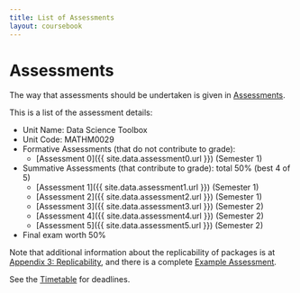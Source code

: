 ```yaml
---
title: List of Assessments
layout: coursebook
---
```


# Assessments

The way that assessments should be undertaken is given in [Assessments](../assessments.md).

This is a list of the assessment details:

* Unit Name: Data Science Toolbox
* Unit Code: MATHM0029
* Formative Assessments (that do not contribute to grade):
  - [Assessment 0]({{ site.data.assessment0.url }}) (Semester 1)
* Summative Assessments (that contribute to grade): total 50% (best 4 of 5)
  - [Assessment 1]({{ site.data.assessment1.url }}) (Semester 1)
  - [Assessment 2]({{ site.data.assessment2.url }}) (Semester 1)
  - [Assessment 3]({{ site.data.assessment3.url }}) (Semester 2)
  - [Assessment 4]({{ site.data.assessment4.url }}) (Semester 2)
  - [Assessment 5]({{ site.data.assessment5.url }}) (Semester 2)
* Final exam worth 50%

Note that additional information about the replicability of packages is at [Appendix 3: Replicability](appendix3-replicability.md), and there is a complete [Example Assessment](https://github.com/dsbristol/dst_example_project).

See the [Timetable](../timetable.md) for deadlines.
